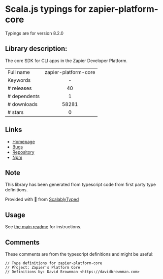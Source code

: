 
# Scala.js typings for zapier-platform-core

Typings are for version 8.2.0

## Library description:
The core SDK for CLI apps in the Zapier Developer Platform.

|                    |                 |
| ------------------ | :-------------: |
| Full name          | zapier-platform-core |
| Keywords           | - |
| # releases         | 40 |
| # dependents       | 1 |
| # downloads        | 58281 |
| # stars            | 0 |

## Links
- [Homepage](https://zapier.com/)
- [Bugs](https://github.com/zapier/zapier-platform-core/issues)
- [Repository](https://github.com/zapier/zapier-platform-core)
- [Npm](https://www.npmjs.com/package/zapier-platform-core)
    


## Note
This library has been generated from typescript code from first party type definitions.

Provided with :purple_heart: from [ScalablyTyped](https://github.com/oyvindberg/ScalablyTyped)

## Usage
See [the main readme](../../readme.md) for instructions.

## Comments

These comments are from the typescript definitions and might be useful:
```
// Type definitions for zapier-platform-core
// Project: Zapier's Platform Core
// Definitions by: David Brownman <https://davidbrownman.com>

```

